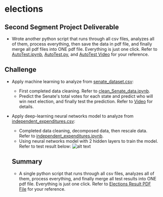 # elections
## Second Segment Project Deliverable
- Wrote another python script that runs through all csv files, analyzes all of them, process everything, then save the data in pdf file, and finally merge all pdf files into ONE pdf file. Everything is just one click. Refer to [AutoTest.ipynb](../hiep/AutoTest.ipynb), [AutoTest.py](../hiep/AutoTest.py), and [AutoTest Video](../hiep/AutoTest.m4v) for your reference.

## Challenge
- Apply machine learning to analyze from [senate_dataset.csv](../hiep/Resources/senate_dataset.csv):
  - First completed data cleaning. Refer to [clean_Senate_data.ipynb](../hiep/clean_Senate_data.ipynb).
  - Predict the Senate's total votes for each state and predict who will win next election, and finally test the prediction. Refer to [Video](../hiep/Senate_Prediction.m4v) for details.
- Apply deep-learning neural networks model to analyze from [independent_expenditures.csv](../hiep/Resources/independent_expenditures_2004-2020.csv.zip):
  - Completed data cleaning, decomposed data, then rescale data. Refer to [independent_expenditures.ipynb](../hiep/independent_expenditures.ipynb).
  - Using neural networks model with 2 hidden layers to train the model. Refer to test result below:
  ![alt text](../hiep/independent_expenditures_2020.png) 
  
  ## Summary
  - A single python script that runs through all csv files, analyzes all of them, process everything, and finally merge all test results into ONE pdf file. Everything is just one click. Refer to [Elections Result PDF File](../hiep/Results_Elections.pdf) for your reference.
